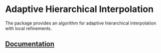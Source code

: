# Adaptive Hierarchical Interpolation

The package provides an algorithm for adaptive hierarchical interpolation with
local refinements.

## [Documentation][doc]

[doc]: http://godoc.org/github.com/ready-steady/numeric/interpolation/adhier
